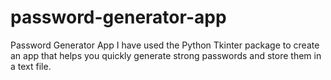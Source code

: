 # password-generator-app
Password Generator App I have used the Python Tkinter package to create an app that helps you quickly generate strong passwords and store them in a text file.
